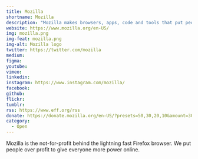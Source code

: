 ```yaml
---
title: Mozilla
shortname: Mozilla
description: "Mozilla makes browsers, apps, code and tools that put people before profit."
website: https://www.mozilla.org/en-US/
img: mozilla.png
img-feat: mozilla.png
img-alt: Mozilla logo
twitter: https://twitter.com/mozilla
medium: 
figma: 
youtube: 
vimeo: 
linkedin: 
instagram: https://www.instagram.com/mozilla/
facebook: 
github: 
flickr: 
tumblr: 
rss: https://www.eff.org/rss
donate: https://donate.mozilla.org/en-US/?presets=50,30,20,10&amount=30&utm_source=mozilla.org&utm_medium=referral&utm_content=company&currency=usd&utm_campaign=footer
category:
  - Open
---
```


Mozilla is the not-for-profit behind the lightning fast Firefox browser. We put people over profit to give everyone more power online.
